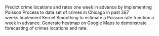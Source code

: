 Predict crime locations and rates one week in advance by implementing Poisson Process to data set of crimes in Chicago in past 367 weeks.Implement Kernel Smoothing to estimate a Poisson rate function a week in advance. Generate heatmap on Google Maps to demonstrate forecasting of crimes locations and rate.